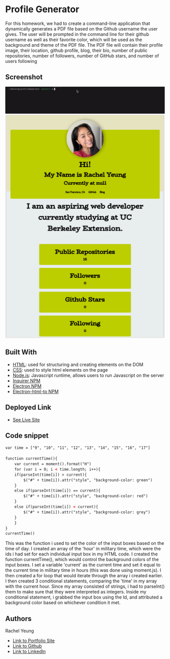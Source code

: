 # Profile Generator

For this homework, we had to create a command-line application that dynamically generates a PDF file based on the Github username the user gives. The user will be prompted in the command line for their github username as well as their favorite color, which will be used as the background and theme of the PDF file. The PDF file will contain their profile image, their location, github profile, blog, their bio, number of public repositories, number of followers, number of GitHub stars, and number of users following
## Screenshot 
![gif](/assets/commandline.gif)
![screenshot](/assets/screenshot.png)

## Built With

* [HTML](https://developer.mozilla.org/en-US/docs/Web/HTML): used for structuring and creating elements on the DOM
* [CSS](https://developer.mozilla.org/en-US/docs/Web/CSS): used to style html elements on the page
* [Node.js](https://developer.mozilla.org/en-US/docs/Web/API/Node): Javascript runtime, allows users to run Javascript on the server
* [Inquirer NPM](https://www.npmjs.com/package/inquirer)
* [Electron NPM](https://www.npmjs.com/package/electron) 
* [Electron-html-to NPM](https://www.npmjs.com/package/electron-html-to)


## Deployed Link

* [See Live Site](https://xrachhel.github.io/profileGenerator/)



## Code snippet 
```html
var time = ["9", "10", "11", "12", "13", "14", "15", "16", "17"]
    
function currentTime(){
    var current = moment().format("H")
    for (var i = 0; i < time.length; i++){
    if(parseInt(time[i]) > current){
        $("#" + time[i]).attr("style", "background-color: green")
    }
    else if(parseInt(time[i]) == current){
        $("#" + time[i]).attr("style", "background-color: red")
    }
    else if(parseInt(time[i]) < current){
        $("#" + time[i]).attr("style", "background-color: grey")
    }
    }
}
currentTime()
```
This was the function i used to set the color of the input boxes based on the time of day. I created an array of the 'hour' in military time, which were the ids i had set for each individual input box in my HTML code. I created the function currentTime(), which would control the background colors of the input boxes. I set a variable 'current' as the current time and set it equal to the current time in military time in hours (this was done using moment.js). I then created a for loop that would iterate through the array i created earlier. I then created 3 conditional statements, comparing the 'time' in my array with the current hour. Since my array consisted of strings, i had to parseInt() them to make sure that they were interpreted as integers. Inside my conditional statement, i grabbed the input box using the Id, and attributed a background color based on whichever condition it met. 

## Authors

Rachel Yeung 

- [Link to Portfolio Site](https://xrachhel.github.io/interactivePortfolio/)
- [Link to Github](https://github.com/xrachhel/dayPlanner)
- [Link to LinkedIn](https://www.linkedin.com/)
